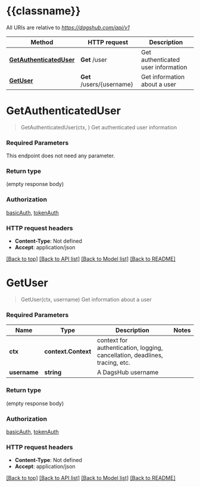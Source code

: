 # {{classname}}

All URIs are relative to *https://dagshub.com/api/v1*

Method | HTTP request | Description
------------- | ------------- | -------------
[**GetAuthenticatedUser**](UserApi.md#GetAuthenticatedUser) | **Get** /user | Get authenticated user information
[**GetUser**](UserApi.md#GetUser) | **Get** /users/{username} | Get information about a user

# **GetAuthenticatedUser**
> GetAuthenticatedUser(ctx, )
Get authenticated user information

### Required Parameters
This endpoint does not need any parameter.

### Return type

 (empty response body)

### Authorization

[basicAuth](../README.md#basicAuth), [tokenAuth](../README.md#tokenAuth)

### HTTP request headers

 - **Content-Type**: Not defined
 - **Accept**: application/json

[[Back to top]](#) [[Back to API list]](../README.md#documentation-for-api-endpoints) [[Back to Model list]](../README.md#documentation-for-models) [[Back to README]](../README.md)

# **GetUser**
> GetUser(ctx, username)
Get information about a user

### Required Parameters

Name | Type | Description  | Notes
------------- | ------------- | ------------- | -------------
 **ctx** | **context.Context** | context for authentication, logging, cancellation, deadlines, tracing, etc.
  **username** | **string**| A DagsHub username | 

### Return type

 (empty response body)

### Authorization

[basicAuth](../README.md#basicAuth), [tokenAuth](../README.md#tokenAuth)

### HTTP request headers

 - **Content-Type**: Not defined
 - **Accept**: application/json

[[Back to top]](#) [[Back to API list]](../README.md#documentation-for-api-endpoints) [[Back to Model list]](../README.md#documentation-for-models) [[Back to README]](../README.md)

